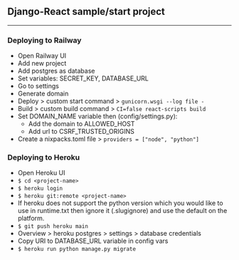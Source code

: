 ## Django-React sample/start project
---
 ### Deploying to Railway
 - Open Railway UI
 - Add new project
 - Add postgres as database
 - Set variables: SECRET_KEY, DATABASE_URL
 - Go to settings
 - Generate domain
 - Deploy > custom start command > ``` gunicorn.wsgi --log file - ```
 - Build > custom build command > ``` CI=false react-scripts build ```
 - Set DOMAIN_NAME variable then (config/settings.py):
   - Add the domain to ALLOWED_HOST
   - Add url to CSRF_TRUSTED_ORIGINS
- Create a nixpacks.toml file  > ``` providers = ["node", "python"] ```
### Deploying to Heroku
- Open Heroku UI
- ``` $ cd <project-name> ```
- ``` $ heroku login ```
- ``` $ heroku git:remote <project-name> ```
- If heroku does not support the python version which you would like to use in runtime.txt then ignore it (.slugignore) and use the default on the platform.
- ``` $ git push heroku main ```
- Overview > heroku postgres > settings > database credentials
- Copy URI to DATABASE_URL variable in config vars
- ``` $ heroku run python manage.py migrate ```
 
